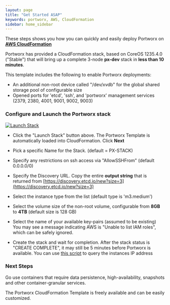 ```yaml
---
layout: page
title: "Get Started ASAP"
keywords: portworx, AWS, CloudFormation
sidebar: home_sidebar
---
```


These steps shows you how you can quickly and easily deploy Portworx on [**AWS CloudFormation**](https://aws.amazon.com/cloudformation/)

Portworx has provided a CloudFormation stack, based on CoreOS 1235.4.0 ("Stable") that will bring up a complete 3-node **px-dev** stack in **less than 10 minutes**.

This template includes the following to enable Portworx deployments:

+ An additional non-root device called "/dev/xvdb" for the global shared storage pool of configurable size
+ Opened ports for 'etcd', 'ssh', and 'portworx' management services (2379, 2380, 4001, 9001, 9002, 9003)

### Configure and Launch the Portworx stack


<p><a href="https://console.aws.amazon.com/cloudformation/home#/stacks/new?stackName=PX-STACK&amp;templateURL=https://s3.amazonaws.com/cf-templates-1oefrvxk1p71o-us-east-1/2017019oeI-Portworx_CoreOS_Stack_v36ky4q0o5aniv7nslr74f7mbo6r" rel="nofollow noreferrer" target="_blank"><img src="https://cdn.rawgit.com/buildkite/cloudformation-launch-stack-button-svg/master/launch-stack.svg" alt="Launch Stack"></a></p>

- Click the "Launch Stack" button above.  The Portworx Template is automatically loaded into CloudFormation.   Click **Next**

- Pick a specific Name for the Stack.  (default = PX-STACK)

- Specify any restrictions on ssh access via "AllowSSHFrom" (default 0.0.0.0/0)

- Specify the Discovery URL.  Copy the entire **output string** that is returned from [https://discovery.etcd.io/new?size=3](https://discovery.etcd.io/new?size=3)

- Select the instance type from the list (default type is 'm3.medium')

- Select the volume size of the non-root volume, configurable from **8GB** to **4TB** (default size is 128 GB)

- Select the name of your available key-pairs (assumed to be existing)
You may see a message indicating AWS is "Unable to list IAM roles", which can be safely ignored.

- Create the stack and wait for completion.  After the stack status is "CREATE COMPLETE", it may still be 5 minutes before Portworx is available.   You can use [this script](https://gist.githubusercontent.com/jsilberm/4fad7ac0496c0a651d1a240ec8dcf5c8/raw/a8bcd1cbe934926ee70489b0352864881336b71e/PX%2520Stack%2520Query) to query the instances IP address


### Next Steps

Go use containers that require data persistence, high-availability, snapshots and other container-granular services.

The Portworx CloudFormation Template is freely available and can be easily customized.  
